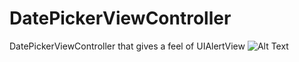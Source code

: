 # DatePickerViewController
DatePickerViewController that gives a feel of UIAlertView
![Alt Text](https://github.com/rahul9988/DatePickerViewController/blob/master/demo.gif)

